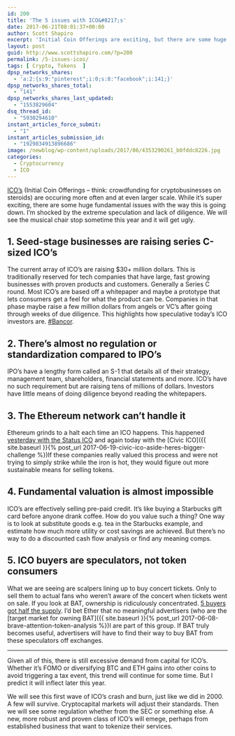 ```yaml
---
id: 200
title: 'The 5 issues with ICO&#8217;s'
date: 2017-06-21T08:01:37+00:00
author: Scott Shapiro
excerpt: 'Initial Coin Offerings are exciting, but there are some huge fundamental issues with the way this is going down today. '
layout: post
guid: http://www.scottshapiro.com/?p=200
permalink: /5-issues-icos/
tags: [ Crypto, Tokens  ]
dpsp_networks_shares:
  - 'a:2:{s:9:"pinterest";i:0;s:8:"facebook";i:141;}'
dpsp_networks_shares_total:
  - "141"
dpsp_networks_shares_last_updated:
  - "1553829604"
dsq_thread_id:
  - "5930294610"
instant_articles_force_submit:
  - "1"
instant_articles_submission_id:
  - "1929834913896686"
image: /newblog/wp-content/uploads/2017/06/4353290261_b0fddc8226.jpg
categories:
  - Cryptocurrency
  - ICO
---
```

[ICO&#8217;s](https://en.wikipedia.org/wiki/Initial_coin_offering) (Initial Coin Offerings &#8211; think: crowdfunding for cryptobusinesses on steroids) are occuring more often and at even larger scale. While it&#8217;s super exciting, there are some huge fundamental issues with the way this is going down. I&#8217;m shocked by the extreme speculation and lack of diligence. We will see the musical chair stop sometime this year and it will get ugly.

## 1. Seed-stage businesses are raising series C-sized ICO&#8217;s

The current array of ICO&#8217;s are raising $30+ million dollars. This is traditionally reserved for tech companies that have large, fast growing businesses with proven products and customers. Generally a Series C round. Most ICO&#8217;s are based off a whitepaper and maybe a prototype that lets consumers get a feel for what the product can be. Companies in that phase maybe raise a few million dollars from angels or VC&#8217;s after going through weeks of due diligence. This highlights how speculative today&#8217;s ICO investors are. [#Bancor](http://hackingdistributed.com/2017/06/19/bancor-is-flawed/).

## 2. There&#8217;s almost no regulation or standardization compared to IPO&#8217;s

IPO&#8217;s have a lengthy form called an S-1 that details all of their strategy, management team, shareholders, financial statements and more. ICO&#8217;s have no such requirement but are raising tens of millions of dollars. Investors have little means of doing diligence beyond reading the whitepapers.

## 3. The Ethereum network can&#8217;t handle it

Ethereum grinds to a halt each time an ICO happens. This happened [yesterday with the Status ICO](https://twitter.com/ryaneshea/status/877196958380810240) and again today with the [Civic ICO]({{ site.baseurl }}{% post_url 2017-06-19-civic-ico-aside-heres-bigger-challenge %})If these companies really valued this process and were not trying to simply strike while the iron is hot, they would figure out more sustainable means for selling tokens.

## 4. Fundamental valuation is almost impossible

ICO&#8217;s are effectively selling pre-paid credit. It&#8217;s like buying a Starbucks gift card before anyone drank coffee. How do you value such a thing? One way is to look at substitute goods e.g. tea in the Starbucks example, and estimate how much more utility or cost savings are achieved. But there&#8217;s no way to do a discounted cash flow analysis or find any meaning comps.

## 5. ICO buyers are speculators, not token consumers

What we are seeing are scalpers lining up to buy concert tickets. Only to sell them to actual fans who weren&#8217;t aware of the concert when tickets went on sale. If you look at BAT, ownership is ridiculously concentrated. [5 buyers got half the supply](https://cryptoinsider.com/basic-attention-token-sale-raises-35-million-less-30-seconds/). I&#8217;d bet Ether that no meaningful advertisers (who are the [target market for owning BAT]({{ site.baseurl }}{% post_url 2017-06-08-brave-attention-token-analysis %})I are part of this group. If BAT truly becomes useful, advertisers will have to find their way to buy BAT from these speculators off exchanges.

* * *

Given all of this, there is still excessive demand from capital for ICO&#8217;s. Whether it&#8217;s FOMO or diversifying BTC and ETH gains into other coins to avoid triggering a tax event, this trend will continue for some time. But I predict it will inflect later this year.

We will see this first wave of ICO&#8217;s crash and burn, just like we did in 2000. A few will survive. Cryptocapital markets will adjust their standards. Then we will see some regulation whether from the SEC or something else. A new, more robust and proven class of ICO&#8217;s will emege, perhaps from established business that want to tokenize their services.
